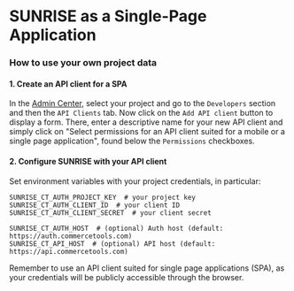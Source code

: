 # SUNRISE as a Single-Page Application

### How to use your own project data


#### 1. Create an API client for a SPA
In the [Admin Center](https://admin.commercetools.com/), select your project and go to the `Developers` section and then the `API Clients` tab. Now click on the `Add API client` button to display a form. There, enter a descriptive name for your new API client and simply click on "Select permissions for an API client suited for a mobile or a single page application", found below the `Permissions` checkboxes.  

#### 2. Configure SUNRISE with your API client 
Set environment variables with your project credentials, in particular:
```shell
SUNRISE_CT_AUTH_PROJECT_KEY  # your project key
SUNRISE_CT_AUTH_CLIENT_ID  # your client ID
SUNRISE_CT_AUTH_CLIENT_SECRET  # your client secret

SUNRISE_CT_AUTH_HOST  # (optional) Auth host (default: https://auth.commercetools.com)
SUNRISE_CT_API_HOST  # (optional) API host (default: https://api.commercetools.com)
```
Remember to use an API client suited for single page applications (SPA), as your credentials will be publicly accessible through the browser.
